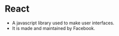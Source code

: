 # React

* A javascript library used to make user interfaces.
* It is made and maintained by Facebook.

